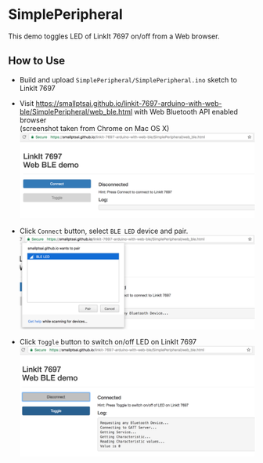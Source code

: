 # SimplePeripheral

This demo toggles LED of LinkIt 7697 on/off from a Web browser.

## How to Use

* Build and upload `SimplePeripheral/SimplePeripheral.ino` sketch to LinkIt 7697
* Visit https://smallptsai.github.io/linkit-7697-arduino-with-web-ble/SimplePeripheral/web_ble.html with Web Bluetooth API enabled browser <br>(screenshot taken from Chrome on Mac OS X)
  ![1](/images/1.png)
  
* Click `Connect` button, select `BLE LED` device and pair.
  ![2](/images/2.png)
  
* Click `Toggle` button to switch on/off LED on LinkIt 7697
  ![3](/images/3.png)


